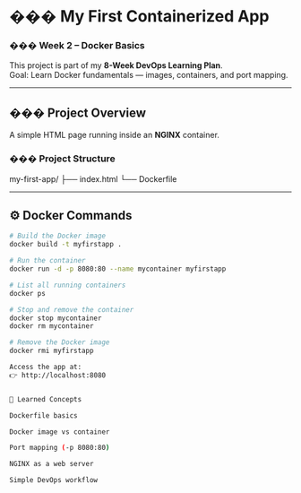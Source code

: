 # ��� My First Containerized App

### ��� Week 2 – Docker Basics

This project is part of my **8-Week DevOps Learning Plan**.  
Goal: Learn Docker fundamentals — images, containers, and port mapping.

---

## ��� Project Overview
A simple HTML page running inside an **NGINX** container.

### ��� Project Structure

my-first-app/
├── index.html
└── Dockerfile

---

## ⚙️ Docker Commands
```bash
# Build the Docker image
docker build -t myfirstapp .

# Run the container
docker run -d -p 8080:80 --name mycontainer myfirstapp

# List all running containers
docker ps

# Stop and remove the container
docker stop mycontainer
docker rm mycontainer

# Remove the Docker image
docker rmi myfirstapp

Access the app at:
👉 http://localhost:8080


🧠 Learned Concepts

Dockerfile basics

Docker image vs container

Port mapping (-p 8080:80)

NGINX as a web server

Simple DevOps workflow